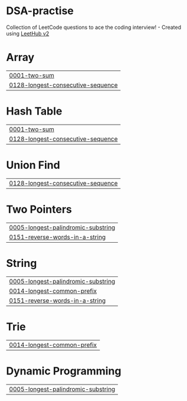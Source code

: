 # DSA-practise
Collection of LeetCode questions to ace the coding interview! - Created using [LeetHub v2](https://github.com/arunbhardwaj/LeetHub-2.0)


# Array
|  |
| ------- |
| [0001-two-sum](https://github.com/abhi1998goyal/DSA-practise/tree/master/0001-two-sum) |
| [0128-longest-consecutive-sequence](https://github.com/abhi1998goyal/DSA-practise/tree/master/0128-longest-consecutive-sequence) |
# Hash Table
|  |
| ------- |
| [0001-two-sum](https://github.com/abhi1998goyal/DSA-practise/tree/master/0001-two-sum) |
| [0128-longest-consecutive-sequence](https://github.com/abhi1998goyal/DSA-practise/tree/master/0128-longest-consecutive-sequence) |
# Union Find
|  |
| ------- |
| [0128-longest-consecutive-sequence](https://github.com/abhi1998goyal/DSA-practise/tree/master/0128-longest-consecutive-sequence) |
# Two Pointers
|  |
| ------- |
| [0005-longest-palindromic-substring](https://github.com/abhi1998goyal/DSA-LeetCode/tree/master/0005-longest-palindromic-substring) |
| [0151-reverse-words-in-a-string](https://github.com/abhi1998goyal/DSA-practise/tree/master/0151-reverse-words-in-a-string) |
# String
|  |
| ------- |
| [0005-longest-palindromic-substring](https://github.com/abhi1998goyal/DSA-LeetCode/tree/master/0005-longest-palindromic-substring) |
| [0014-longest-common-prefix](https://github.com/abhi1998goyal/DSA-LeetCode/tree/master/0014-longest-common-prefix) |
| [0151-reverse-words-in-a-string](https://github.com/abhi1998goyal/DSA-practise/tree/master/0151-reverse-words-in-a-string) |
# Trie
|  |
| ------- |
| [0014-longest-common-prefix](https://github.com/abhi1998goyal/DSA-LeetCode/tree/master/0014-longest-common-prefix) |
# Dynamic Programming
|  |
| ------- |
| [0005-longest-palindromic-substring](https://github.com/abhi1998goyal/DSA-LeetCode/tree/master/0005-longest-palindromic-substring) |